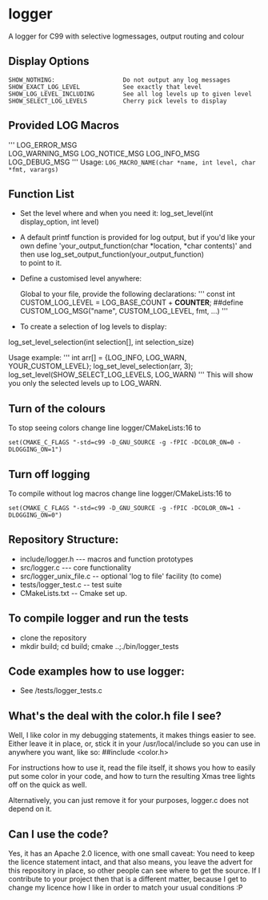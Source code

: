 # logger
A logger for C99 with selective logmessages, output routing and colour

## Display Options

    SHOW_NOTHING:                   Do not output any log messages
    SHOW_EXACT_LOG_LEVEL            See exactly that level
    SHOW_LOG_LEVEL_INCLUDING        See all log levels up to given level
    SHOW_SELECT_LOG_LEVELS          Cherry pick levels to display


## Provided LOG Macros
'''
    LOG_ERROR_MSG    
    LOG_WARNING_MSG 
    LOG_NOTICE_MSG
    LOG_INFO_MSG
    LOG_DEBUG_MSG
'''
Usage: `LOG_MACRO_NAME(char *name, int level, char *fmt, varargs)`

## Function List

* Set the level where and when you need it:
   log_set_level(int display_option, int level) 

* A default printf function is provided for log output, but if you'd like your own
  define 'your_output_function(char *location, *char contents)' and then use
     log_set_output_function(your_output_function)       
  to point to it.

* Define a customised level anywhere:

   Global to your file, provide the following declarations:
'''
         const int CUSTOM_LOG_LEVEL = LOG_BASE_COUNT + __COUNTER__;
         ##define CUSTOM_LOG_MSG("name", CUSTOM_LOG_LEVEL, fmt, ...)
'''

 * To create a selection of log levels to display:

  log_set_level_selection(int selection[], int selection_size)

  Usage example:
'''
         int arr[] = {LOG_INFO, LOG_WARN, YOUR_CUSTOM_LEVEL};
         log_set_level_selection(arr, 3);
         log_set_level(SHOW_SELECT_LOG_LEVELS, LOG_WARN)
'''
  This will show you only the selected levels up to LOG_WARN.

## Turn of the colours

  To stop seeing colors change line logger/CMakeLists:16 to

  `set(CMAKE_C_FLAGS "-std=c99 -D_GNU_SOURCE -g -fPIC -DCOLOR_ON=0 -DLOGGING_ON=1")`

## Turn off logging

  To compile without log macros change line logger/CMakeLists:16 to

  `set(CMAKE_C_FLAGS "-std=c99 -D_GNU_SOURCE -g -fPIC -DCOLOR_ON=1 -DLOGGING_ON=0")`

## Repository Structure:

  - include/logger.h --- macros and function prototypes 
  - src/logger.c --- core functionality
  - src/logger_unix_file.c -- optional 'log to file' facility (to come)
  - tests/logger_test.c -- test suite
  - CMakeLists.txt -- Cmake set up.


## To compile logger and run the tests

  - clone the repository
  - mkdir build; cd build; cmake ..;./bin/logger_tests

## Code examples how to use logger:

   - See /tests/logger_tests.c
  

## What's the deal with the color.h file I see?

   Well, I like color in my debugging statements, it makes things
   easier to see.  Either leave it in place, or, stick it in your
   /usr/local/include so you can use in anywhere you want, like so:
   ##include <color.h>

   For instructions how to use it, read the file itself, it shows you
   how to easily put some color in your code, and how to turn the
   resulting Xmas tree lights off on the quick as well.

   Alternatively, you can just remove it for your purposes, logger.c
   does not depend on it.


## Can I use the code?  

   Yes, it has an Apache 2.0 licence, with one small caveat: You need
   to keep the licence statement intact, and that also means, you
   leave the advert for this repository in place, so other people can
   see where to get the source.  If I contribute to your project then
   that is a different matter, because I get to change my licence how
   I like in order to match your usual conditions :P



